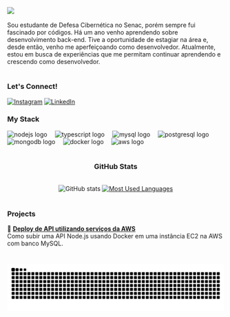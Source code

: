 <div align="left">
  <img src="https://readme-typing-svg.herokuapp.com?color=00F794&size=25&lines=Oi!+Aqui+%C3%A9+o+Ricardo+%E3%8B%A1" />
</div>


<p>
Sou estudante de Defesa Cibernética no Senac, porém sempre fui fascinado por códigos. Há um ano venho aprendendo sobre desenvolvimento back-end.
Tive a oportunidade de estagiar na área e, desde então, venho me aperfeiçoando como desenvolvedor.
Atualmente, estou em busca de experiências que me permitam continuar aprendendo e crescendo como desenvolvedor.
</p>

#

<h3 align="left">Let's Connect!</h3>

[![Instagram](https://img.shields.io/badge/Instagram-000?style=for-the-badge&logo=instagram&logoColor=00F794&labelColor=000000)](https://www.instagram.com/dinho_pini)
[![LinkedIn](https://img.shields.io/badge/LinkedIn-000?style=for-the-badge&logo=linkedin&logoColor=white&labelColor=000000)](https://www.linkedin.com/in/ricardo-amorim-8277b2276/)

<h3 align="left">My Stack</h3>

<div align="left">
  <img src="https://cdn.jsdelivr.net/gh/devicons/devicon/icons/nodejs/nodejs-original.svg" height="30" alt="nodejs logo" />
  <img width="10" />
  <img src="https://cdn.jsdelivr.net/gh/devicons/devicon/icons/typescript/typescript-original.svg" height="30" alt="typescript logo" />
  <img width="10" />
  <img src="https://cdn.jsdelivr.net/gh/devicons/devicon/icons/mysql/mysql-original.svg" height="30" alt="mysql logo" />
  <img width="10" />
  <img src="https://cdn.jsdelivr.net/gh/devicons/devicon/icons/postgresql/postgresql-original.svg" height="30" alt="postgresql logo" />
  <img width="10" />
  <img src="https://cdn.jsdelivr.net/gh/devicons/devicon/icons/mongodb/mongodb-original.svg" height="30" alt="mongodb logo" />
  <img width="10" />
  <img src="https://cdn.jsdelivr.net/gh/devicons/devicon/icons/docker/docker-original.svg" height="30" alt="docker logo" />
  <img width="10" />
  <img src="https://cdn.jsdelivr.net/gh/devicons/devicon@latest/icons/amazonwebservices/amazonwebservices-original-wordmark.svg" height="30" alt="aws logo" />
</div>

#

<div style="text-align: center;" align="center">
  <h3>GitHub Stats</h3>
  <br>
  <img src="https://github-readme-stats-git-masterrstaa-rickstaa.vercel.app/api?username=rickRiquie&hide_title=true&show_icons=true&include_all_commits=false&count_private=true&line_height=25&hide=issues&bg_color=000000&title_color=00F794&text_color=FFFFFF&border_radius=3&border_color=00F794&icon_color=00F794&theme=jolly" alt="GitHub stats">

  <a href="https://github.com/rickRiquie/github-readme-stats">
    <img src="https://github-readme-stats-git-masterrstaa-rickstaa.vercel.app/api/top-langs/?username=rickRiquie&line_height=10&card_width=290&layout=compact&hide_title=false&count_private=true&langs_count=4&show_icons=true&title_color=00F794&hide=html,scss,less&bg_color=000000&text_color=8B8B8B&border_radius=3&border_color=00F794" alt="Most Used Languages">
  </a>
</div>

#

<h3 align="left">Projects</h3>

<p>
  🧩 <a href="https://github.com/rickRiquie/aws_node_ago24_desafio03_aws"><strong>Deploy de API utilizando serviços da AWS</strong></a><br />
  <span>Como subir uma API Node.js usando Docker em uma instância EC2 na AWS com banco MySQL.</span>
</p>

#

<picture align="center">
  <source media="(prefers-color-scheme: dark)" srcset="https://raw.githubusercontent.com/rickRiquie/rickRiquie/output/github-contribution-grid-snake-dark.svg">
  <source media="(prefers-color-scheme: light)" srcset="https://raw.githubusercontent.com/rickRiquie/rickRiquie/output/github-contribution-grid-snake-dark.svg">
  <img align="center" alt="github contribution grid snake animation" src="https://raw.githubusercontent.com/rickRiquie/rickRiquie/output/github-contribution-grid-snake.svg">
</picture>






